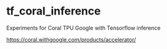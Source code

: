 # tf_coral_inference

Experiments for Coral TPU Google with Tensorflow inference

https://coral.withgoogle.com/products/accelerator/
